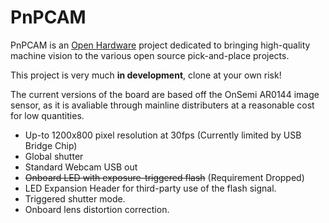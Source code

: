 # PnPCAM
 
PnPCAM is an [Open Hardware](https://www.oshwa.org/definition/) project dedicated to bringing high-quality machine vision to the various open source pick-and-place projects.

This project is very much **in development**, clone at your own risk!

The current versions of the board are based off the OnSemi AR0144 image sensor, as it is avaliable through mainline distributers at a reasonable cost for low quantities. 

* Up-to 1200x800 pixel resolution at 30fps (Currently limited by USB Bridge Chip)
* Global shutter
* Standard Webcam USB out
* <s>Onboard LED with exposure-triggered flash</s> (Requirement Dropped)
* LED Expansion Header for third-party use of the flash signal.
* Triggered shutter mode.
* Onboard lens distortion correction.


